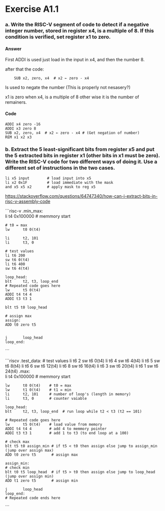 # Exercise A1.1

### a. Write the RISC-V segment of code to detect if a negative integer number, stored in register x4, is a multiple of 8. If this condition is verified, set register x1 to zero.


#### Answer

First ADDI is used just load in the input in x4, and then the number 8. 

after that the code:

```
    SUB x2, zero, x4  # x2 ← zero - x4
```

Is used to negate the number (This is properly not nesasery?)

x1 is zero when x4, is a multiple of 8 other wise it is the number of remainers.

#### Code
```risc-v
ADDI x4 zero -16
ADDI x3 zero 8
SUB x2, zero, x4  # x2 ← zero - x4 # (Get negation of number)
REM x1 x2 x3
```


### b. Extract the 5 least-significant bits from register x5 and put the 5 extracted bits in register x1 (other bits in x1 must be zero). Write the RISC-V code for two different ways of doing it. Use a different set of instructions in the two cases.


```risc-v
li x5 input        # load input into x5
li x2 0x1F         # load immediate with the mask
and x5 x5 x2       # apply mask to reg x5 
```


https://stackoverflow.com/questions/64747340/how-can-i-extract-bits-in-risc-v-assembly-code



´´´risc-v
.min_max:    
	li t4 0x100000 # memmory start
    
    # t0 = max 
    lw 		t0 0(t4)
    
    li      t2, 101
    li 		t3, 0
    
    # test values
    li t6 200
    sw t6 0(t4)
    li t6 400
    sw t6 4(t4)
    
    loop_head:
    blt     t2, t3, loop_end
    # Repeated code goes here
    lw 		t5 0(t4)
    ADDI t4 t4 4
    ADDI t3 t3 1
    
    blt t5 t0 loop_head
  
    # assign max
    assign:
    ADD t0 zero t5
    

    j		loop_head
    loop_end:
´´´


´´´riscv
.test_data:
    # test values
    li t6 2
    sw t6 0(t4)
    li t6 4
    sw t6 4(t4)
    li t6 5
    sw t6 8(t4)
    li t6 6
    sw t6 12(t4)
    li t6 8
    sw t6 16(t4)
    li t6 3
    sw t6 20(t4)
    li t6 1
    sw t6 24(t4)
.max:    
	li t4 0x100000 # memmory start
    

    lw 		t0 0(t4)    # t0 = max 
    lw 		t1 0(t4)    # t1 = min 
    li      t2, 101 	# number of loop's (length in memory)
    li 		t3, 0		# counter vaiable
    
    loop_head:
    blt     t2, t3, loop_end  # run loop while t2 < t3 (t2 == 101)
    
    # Repeated code goes here
    lw 		t5 0(t4)	# load value from memory 
    ADDI t4 t4 4		# add 4 to memmory pointer    
    ADDI t3 t3 1 		# add 1 to t3 (to end loop at a 100)
    
    # check max
    blt t5 t0 assign_min # if t5 < t0 then assign else jump to assign_min (jump over assign max)
    ADD t0 zero t5       # assign max
    
    assign_min:
    # check min
    blt t0 t5 loop_head  # if t5 > t0 then assign else jump to loop_head (jump over assign min)
    ADD t1 zero t5       # assign min

    j		loop_head
    loop_end:
    # Repeated code ends here
´´´
